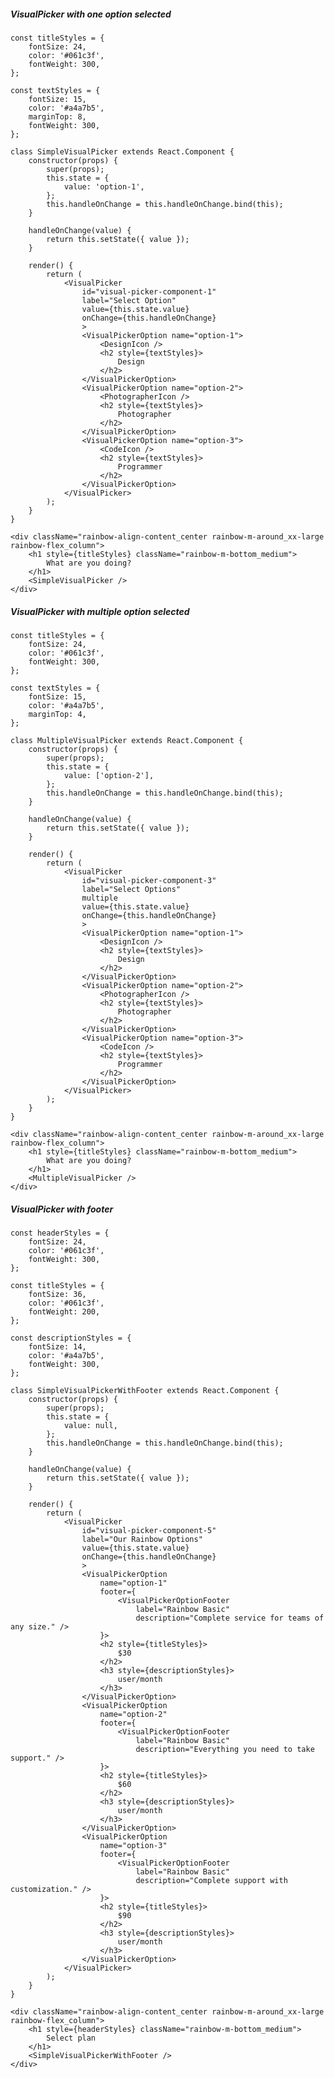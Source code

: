 ##### VisualPicker with one option selected

    const titleStyles = {
        fontSize: 24,
        color: '#061c3f',
        fontWeight: 300,
    };

    const textStyles = {
        fontSize: 15,
        color: '#a4a7b5',
        marginTop: 8,
        fontWeight: 300,
    };

    class SimpleVisualPicker extends React.Component {
        constructor(props) {
            super(props);
            this.state = {
                value: 'option-1',
            };
            this.handleOnChange = this.handleOnChange.bind(this);
        }

        handleOnChange(value) {
            return this.setState({ value });
        }

        render() {
            return (
                <VisualPicker
                    id="visual-picker-component-1"
                    label="Select Option"
                    value={this.state.value}
                    onChange={this.handleOnChange}
                    >
                    <VisualPickerOption name="option-1">
                        <DesignIcon />
                        <h2 style={textStyles}>
                            Design
                        </h2>
                    </VisualPickerOption>
                    <VisualPickerOption name="option-2">
                        <PhotographerIcon />
                        <h2 style={textStyles}>
                            Photographer
                        </h2>
                    </VisualPickerOption>
                    <VisualPickerOption name="option-3">
                        <CodeIcon />
                        <h2 style={textStyles}>
                            Programmer
                        </h2>
                    </VisualPickerOption>
                </VisualPicker>
            );
        }
    }

    <div className="rainbow-align-content_center rainbow-m-around_xx-large rainbow-flex_column">
        <h1 style={titleStyles} className="rainbow-m-bottom_medium">
            What are you doing?
        </h1>
        <SimpleVisualPicker />
    </div>

##### VisualPicker with multiple option selected

    const titleStyles = {
        fontSize: 24,
        color: '#061c3f',
        fontWeight: 300,
    };

    const textStyles = {
        fontSize: 15,
        color: '#a4a7b5',
        marginTop: 4,
    };

    class MultipleVisualPicker extends React.Component {
        constructor(props) {
            super(props);
            this.state = {
                value: ['option-2'],
            };
            this.handleOnChange = this.handleOnChange.bind(this);
        }

        handleOnChange(value) {
            return this.setState({ value });
        }

        render() {
            return (
                <VisualPicker
                    id="visual-picker-component-3"
                    label="Select Options"
                    multiple
                    value={this.state.value}
                    onChange={this.handleOnChange}
                    >
                    <VisualPickerOption name="option-1">
                        <DesignIcon />
                        <h2 style={textStyles}>
                            Design
                        </h2>
                    </VisualPickerOption>
                    <VisualPickerOption name="option-2">
                        <PhotographerIcon />
                        <h2 style={textStyles}>
                            Photographer
                        </h2>
                    </VisualPickerOption>
                    <VisualPickerOption name="option-3">
                        <CodeIcon />
                        <h2 style={textStyles}>
                            Programmer
                        </h2>
                    </VisualPickerOption>
                </VisualPicker>
            );
        }
    }

    <div className="rainbow-align-content_center rainbow-m-around_xx-large rainbow-flex_column">
        <h1 style={titleStyles} className="rainbow-m-bottom_medium">
            What are you doing?
        </h1>
        <MultipleVisualPicker />
    </div>

##### VisualPicker with footer

    const headerStyles = {
        fontSize: 24,
        color: '#061c3f',
        fontWeight: 300,
    };

    const titleStyles = {
        fontSize: 36,
        color: '#061c3f',
        fontWeight: 200,
    };

    const descriptionStyles = {
        fontSize: 14,
        color: '#a4a7b5',
        fontWeight: 300,
    };

    class SimpleVisualPickerWithFooter extends React.Component {
        constructor(props) {
            super(props);
            this.state = {
                value: null,
            };
            this.handleOnChange = this.handleOnChange.bind(this);
        }

        handleOnChange(value) {
            return this.setState({ value });
        }

        render() {
            return (
                <VisualPicker
                    id="visual-picker-component-5"
                    label="Our Rainbow Options"
                    value={this.state.value}
                    onChange={this.handleOnChange}
                    >
                    <VisualPickerOption
                        name="option-1"
                        footer={
                            <VisualPickerOptionFooter
                                label="Rainbow Basic"
                                description="Complete service for teams of any size." />
                        }>
                        <h2 style={titleStyles}>
                            $30
                        </h2>
                        <h3 style={descriptionStyles}>
                            user/month
                        </h3>
                    </VisualPickerOption>
                    <VisualPickerOption
                        name="option-2"
                        footer={
                            <VisualPickerOptionFooter
                                label="Rainbow Basic"
                                description="Everything you need to take support." />
                        }>
                        <h2 style={titleStyles}>
                            $60
                        </h2>
                        <h3 style={descriptionStyles}>
                            user/month
                        </h3>
                    </VisualPickerOption>
                    <VisualPickerOption
                        name="option-3"
                        footer={
                            <VisualPickerOptionFooter
                                label="Rainbow Basic"
                                description="Complete support with customization." />
                        }>
                        <h2 style={titleStyles}>
                            $90
                        </h2>
                        <h3 style={descriptionStyles}>
                            user/month
                        </h3>
                    </VisualPickerOption>
                </VisualPicker>
            );
        }
    }

    <div className="rainbow-align-content_center rainbow-m-around_xx-large rainbow-flex_column">
        <h1 style={headerStyles} className="rainbow-m-bottom_medium">
            Select plan
        </h1>
        <SimpleVisualPickerWithFooter />
    </div>
